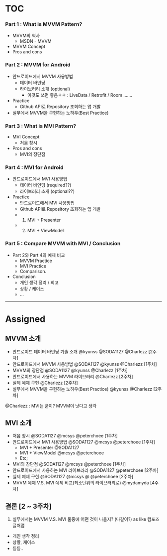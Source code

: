 # TOC

### Part 1 : What is MVVM Pattern?
- MVVM의 역사 
  - MSDN - MVVM
- MVVM Concept
- Pros and cons

### Part 2 : MVVM for Android
- 안드로이드에서 MVVM 사용방법 
    - 데이터 바인딩 
    - 라이브러리 소개 (optional)
        - 이것도 쓰면 좋음ㅋㅋ : LiveData / Retrofit / Room .......
- Practice
    - Github API로 Repository 조회하는 앱 개발
- 실무에서 MVVM을 구현하는 노하우(Best Practice)

### Part 3 : What is MVI Pattern?
- MVI Concept
    - 처음 창시
- Pros and cons
    - MVI의 장단점

### Part 4 : MVI for Android
- 안드로이드에서 MVI 사용방법
    - 데이터 바인딩 (required??)
    - 라이브러리 소개 (optional??)
- Practice
    - 안드로이드에서 MVI 사용방법
    - Github API로 Repository 조회하는 앱 개발
    - 1) MVI + Presenter
    - 2) MVI + ViewModel

### Part 5 : Compare MVVM with MVI / Conclusion
- Part 2와 Part 4의 예제 비교
  - MVVM Practice
  - MVI Practice
  - Comparison.
- Conclusion
    - 개인 생각 정리 / 회고
    - 상황 / 케이스
    - ...

---

# Assigned

## MVVM 소개 

- 안드로이드 데이터 바인딩 기술 소개 @kyunss @SODA1127 @Charlezz [2주차]
- 안드로이드에서 MVVM 사용방법 @SODA1127 @kyunss @Charlezz [1주차]
- MVVM의 장단점 @SODA1127 @kyunss @Charlezz [1주차]
- 안드로이드에서 사용하는 MVVM 라이브러리 @Charlezz [2주차]
- 실제 예제 구현 @Charlezz [2주차]
- 실무에서 MVVM을 구현하는 노하우(Best Practice) @kyunss @Charlezz [2주차]

@Charlezz : MVI는 굳이? MVVM이 낫다고 생각

## MVI 소개

- 처음 창시 @SODA1127 @mcsys @peterchoee [1주차]
- 안드로이드에서 MVI 사용방법 @SODA1127 @mcsys @peterchoee [1주차]
  - MVI + Presenter @SODA1127 
  - MVI + ViewModel @mcsys @peterchoee
  - Etc;
- MVI의 장단점 @SODA1127 @mcsys @peterchoee [1주차]
- 안드로이드에서 사용하는 MVI 라이브러리 @SODA1127 @peterchoee [2주차]
- 실제 예제 구현 @SODA1127 @mcsys @  @peterchoee [2주차]
- MVVM 예제 V.S. MVI 예제 비교(최소단위의 라이브러리로) @mydamyda [4주차]

## 결론 [2 ~ 3주차]

1. 실무에서는 MVVM V.S. MVI 둘중에 어떤 것이 나을지? (다같이?) as like 컴포즈 글처럼
  - 개인 생각 정리
  - 상황, 케이스
  - 등등.. 


